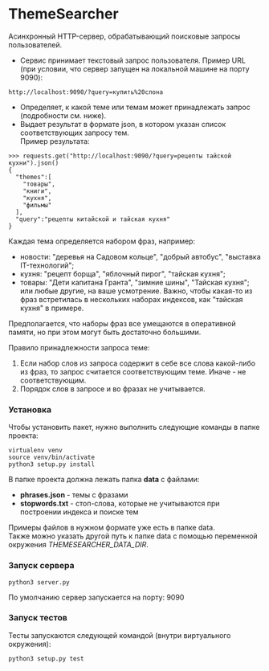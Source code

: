 # ThemeSearcher
Асинхронный HTTP-сервер, обрабатывающий поисковые запросы пользователей.

- Сервис принимает текстовый запрос пользователя.
Пример URL (при условии, что сервер запущен на локальной машине на порту 9090):
```
http://localhost:9090/?query=купить%20слона
```
- Определяет, к какой теме или темам может принадлежать запрос (подробности см. ниже).
- Выдает результат в формате json, в котором указан список соответствующих запросу тем.<br>
Пример результата: 
```
>>> requests.get("http://localhost:9090/?query=рецепты тайской кухни").json()
{
  "themes":[
    "товары",
    "книги",
    "кухня",
    "фильмы"
  ],
  "query":"рецепты китайской и тайская кухня"
}
```

Каждая тема определяется набором фраз, например:
- новости: "деревья на Садовом кольце", "добрый автобус", "выставка IT-технологий";
- кухня: "рецепт борща", "яблочный пирог", "тайская кухня";
- товары: "Дети капитана Гранта", "зимние шины", "Тайская кухня";
или любые другие, на ваше усмотрение. Важно, чтобы какая-то из фраз встретилась в нескольких наборах индексов, как "тайская кухня" в примере.

Предполагается, что наборы фраз все умещаются в оперативной памяти, но при этом могут быть достаточно большими.

Правило принадлежности запроса теме:
1. Если набор слов из запроса содержит в себе все слова какой-либо из фраз, то запрос считается соответствующим теме. Иначе - не соответствующим.
2. Порядок слов в запросе и во фразах не учитывается.

### Установка
Чтобы установить пакет, нужно выполнить следующие команды в папке проекта:
```
virtualenv venv
source venv/bin/activate
python3 setup.py install
```

В папке проекта должна лежать папка **data** с файлами: 
 - **phrases.json** - темы с фразами
 - **stopwords.txt** - стоп-слова, которые не учитываются при построении индекса и поиске тем

Примеры файлов в нужном формате уже есть в папке data.<br>
Также можно указать другой путь к папке data с помощью переменной окружения *THEMESEARCHER_DATA_DIR*.

### Запуск сервера
```
python3 server.py
```
По умолчанию сервер запускается на порту: 9090

### Запуск тестов
Тесты запускаются следующей командой (внутри виртуального окружения):
```
python3 setup.py test
```
